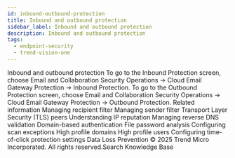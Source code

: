 ```yaml
---
id: inbound-outbound-protection
title: Inbound and outbound protection
sidebar_label: Inbound and outbound protection
description: Inbound and outbound protection
tags:
  - endpoint-security
  - trend-vision-one
---
```


 Inbound and outbound protection To go to the Inbound Protection screen, choose Email and Collaboration Security Operations → Cloud Email Gateway Protection → Inbound Protection. To go to the Outbound Protection screen, choose Email and Collaboration Security Operations → Cloud Email Gateway Protection → Outbound Protection. Related information Managing recipient filter Managing sender filter Transport Layer Security (TLS) peers Understanding IP reputation Managing reverse DNS validation Domain-based authentication File password analysis Configuring scan exceptions High profile domains High profile users Configuring time-of-click protection settings Data Loss Prevention © 2025 Trend Micro Incorporated. All rights reserved.Search Knowledge Base